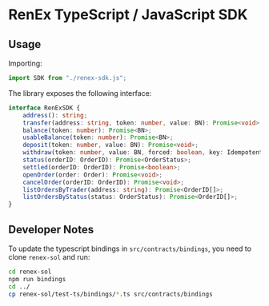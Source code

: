 # RenEx TypeScript / JavaScript SDK

## Usage

Importing:

```js
import SDK from "./renex-sdk.js";
```

The library exposes the following interface:

```ts
interface RenExSDK {
    address(): string;
    transfer(address: string, token: number, value: BN): Promise<void>;
    balance(token: number): Promise<BN>;
    usableBalance(token: number): Promise<BN>;
    deposit(token: number, value: BN): Promise<void>;
    withdraw(token: number, value: BN, forced: boolean, key: IdempotentKey): Promise<IdempotentKey>;
    status(orderID: OrderID): Promise<OrderStatus>;
    settled(orderID: OrderID): Promise<boolean>;
    openOrder(order: Order): Promise<void>;
    cancelOrder(orderID: OrderID): Promise<void>;
    listOrdersByTrader(address: string): Promise<OrderID[]>;
    listOrdersByStatus(status: OrderStatus): Promise<OrderID[]>;
}
```

## Developer Notes

To update the typescript bindings in `src/contracts/bindings`, you need to clone `renex-sol` and run:

```bash
cd renex-sol
npm run bindings
cd ../
cp renex-sol/test-ts/bindings/*.ts src/contracts/bindings
```
